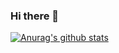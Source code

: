 ### Hi there 👋


[![Anurag's github stats](https://github-readme-stats.vercel.app/api?username=ZiyaoGeng)](https://github.com/anuraghazra/github-readme-stats&hide=stars,commits,issues,contribs)
<!--
**ZiyaoGeng/ZiyaoGeng** is a ✨ _special_ ✨ repository because its `README.md` (this file) appears on your GitHub profile.

Here are some ideas to get you started:

- 🔭 I’m currently working on ...
- 🌱 I’m currently learning ...
- 👯 I’m looking to collaborate on ...
- 🤔 I’m looking for help with ...
- 💬 Ask me about ...
- 📫 How to reach me: ...
- 😄 Pronouns: ...
- ⚡ Fun fact: ...
-->
